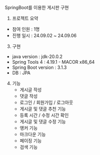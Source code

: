 SpringBoot를 이용한 게시판 구현

1. 프로젝트 요약
  - 참여 인원 : 1명
  - 진행 일시 : 24.09.02 ~ 24.09.06

3. 구현
  - java version : jdk-20.0.2
  - Spring Tools 4 : 4.19.1 - MACOR x86_64
  - Spring Boot version : 3.1.3
  - DB : JPA

4. 기능
     - 게시글 작성
     - 댓글 작성
     - 로그인 / 회원가입 / 로그아웃
     - 게시글 및 댓글 추천 기능
     - 등록 시간 / 수정 시간 확인
     - 게시글 및 댓글 수정 기능
     - 앵커 기능
     - 마크다운 기능
     - 페이징 기능
     - 검색 기능
